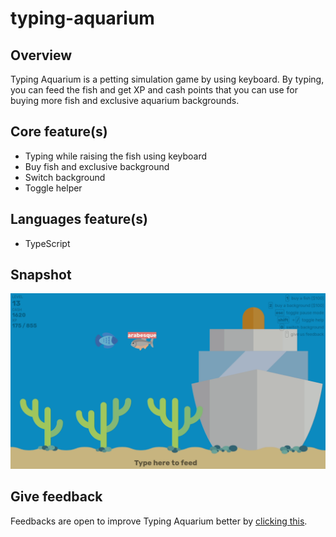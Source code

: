# typing-aquarium

## Overview
Typing Aquarium is a petting simulation game by using keyboard. By typing, you can feed the fish and get XP and cash points that you can use for buying more fish and exclusive aquarium backgrounds.

## Core feature(s)
- Typing while raising the fish using keyboard
- Buy fish and exclusive background
- Switch background
- Toggle helper

## Languages feature(s)
- TypeScript

## Snapshot
![demo](src/img/demo/fish1.gif)

## Give feedback
Feedbacks are open to improve Typing Aquarium better by <a href="https://forms.gle/U7JF7tA9QbrA5Mjy6" target="_blank">clicking this</a>.